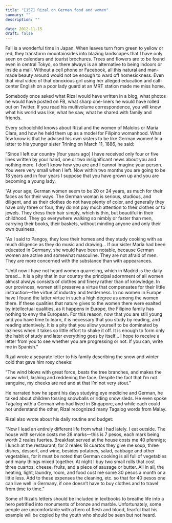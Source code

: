 ```yaml
---
title: "[157] Rizal on German food and women"
summary: ""
description: ""

date: 2012-11-15
draft: false
---
```


Fall is a wonderful time in Japan. When leaves turn from green to yellow or red, they transform mountainsides into blazing landscapes that I have only seen on calendars and tourist brochures. Trees and flowers are to be found even in central Tokyo, so there always is an alternative to being indoors or inside a mall. Without a cell phone or Facebook, all this natural and man-made beauty around would not be enough to ward off homesickness. Even that viral video of that obnoxious girl using her alleged education and call-center English on a poor lady guard at an MRT station made me miss home.

Somebody once asked what Rizal would have written in a blog, what photos he would have posted on FB, what sharp one-liners he would have rolled out on Twitter. If you read his multivolume correspondence, you will know what his world was like, what he saw, what he shared with family and friends.

Every schoolchild knows about Rizal and the women of Malolos or Maria Clara, and how he held them up as a model for Filipino womanhood. What few know is that he advised his own sisters to be like German women! In a letter to his younger sister Trining on March 11, 1886, he said:

“Since I left our country [four years ago] I have received only four or five lines written by your hand, one or two insignificant news about you and nothing more. I don’t know how you are and I cannot imagine your person. You were very small when I left. Now within two months you are going to be 18 years and in four years I suppose that you have grown up and you are becoming a young lady.

“At your age, German women seem to be 20 or 24 years, as much for their faces as for their ways. The German woman is serious, studious, and diligent, and as their clothes do not have plenty of color, and generally they have only three or four, they do not pay much attention to their clothes or to jewels. They dress their hair simply, which is thin, but beautiful in their childhood. They go everywhere walking so nimbly or faster than men, carrying their books, their baskets, without minding anyone and only their own business.

“As I said to Pangoy, they love their homes and they study cooking with as much diligence as they do music and drawing… If our sister María had been educated in Germany, she would have been notable, because German women are active and somewhat masculine. They are not afraid of men. They are more concerned with the substance than with appearances.

“Until now I have not heard women quarreling, which in Madrid is the daily bread… It is a pity that in our country the principal adornment of all women almost always consists of clothes and finery rather than of knowledge. In our provinces, women still preserve a virtue that compensates for their little instruction—the virtue of industry and tenderness. In no women in Europe have I found the latter virtue in such a high degree as among the women there. If these qualities that nature gives to the women there were exalted by intellectual qualities, as it happens in Europe, the Filipino family has nothing to envy the European. For this reason, now that you are still young and you have time to learn, it is necessary that you study by reading, and reading attentively. It is a pity that you allow yourself to be dominated by laziness when it takes so little effort to shake it off. It is enough to form only the habit of study and later everything goes by itself… I hope to receive a letter from you to see whether you are progressing or not. If you can, write me in Spanish.”

Rizal wrote a separate letter to his family describing the snow and winter cold that gave him rosy cheeks:

“The wind blows with great force, beats the tree branches, and makes the snow whirl, lashing and reddening the face. Despite the fact that I’m not sanguine, my cheeks are red and at that I’m not very stout.”

He narrated how he spent his days studying eye medicine and German, he talked about children tossing snowballs or riding snow sleds. He even spoke Tagalog with a German who had lived in Singapore, and while each could not understand the other, Rizal recognized many Tagalog words from Malay.

Rizal also wrote about his daily routine and budget:

“Now I lead an entirely different life from what I had lately. I eat outside. The house with service costs me 28 marks—this is 7 pesos, each mark being worth 2  reales  fuertes. Breakfast served at the house costs me 40 pfennigs; I lunch at the restaurant; for 2 reales 18 cuartos they give me soup, three dishes, dessert, and wine, besides potatoes, salad, cabbage and other vegetables, for it must be noted that German cooking is all full of vegetables and many things mixed together. At night I buy two small rolls that cost three  cuartos, cheese, fruits, and a piece of sausage or butter. All in all, the heating, light, laundry, room, and food cost me some 30 pesos a month or a little less. Add to these expenses the cleaning, etc. so that for 40 pesos one can live well in Germany, if one doesn’t have to buy clothes and to travel from time to time.”

Some of Rizal’s letters should be included in textbooks to breathe life into a hero petrified into monuments of bronze and marble. Unfortunately, some people are uncomfortable with a hero of flesh and blood, fearful that his example will be copied by the youth who should be seen but not heard.
